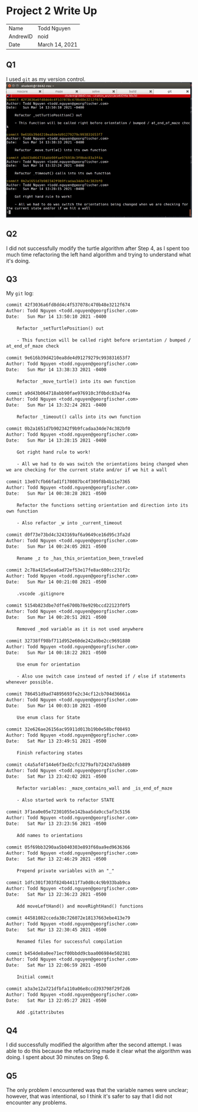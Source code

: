 # Project 2 Write Up

|          |                |
| -------- | -------------- |
| Name     | Todd Nguyen    |
| AndrewID | noid           |
| Date     | March 14, 2021 |

## Q1

I used `git` as my version control. ![version control](images/version-control.jpg)

## Q2

I did not successfully modify the turtle algorithm after Step 4, as I spent too much time refactoring the left hand algorithm and trying to understand what it's doing.

## Q3

My `git` log:

```git
commit 42f3036a6fd8dd4c4f537078c470b48e3212f674
Author: Todd Nguyen <todd.nguyen@georgfischer.com>
Date:   Sun Mar 14 13:50:10 2021 -0400

    Refactor _setTurtlePosition() out

    - This function will be called right before orientation / bumped / at_end_of_maze check

commit 9e616b39d4210ea8de4d91279279c993831653f7
Author: Todd Nguyen <todd.nguyen@georgfischer.com>
Date:   Sun Mar 14 13:38:33 2021 -0400

    Refactor _move_turtle() into its own function

commit a9d43b064718abb90fae976910c3f0bdc83a3f4a
Author: Todd Nguyen <todd.nguyen@georgfischer.com>
Date:   Sun Mar 14 13:32:24 2021 -0400

    Refactor _timeout() calls into its own function

commit 0b2a1651d7b902342f9b9fcadaa34de74c382bf0
Author: Todd Nguyen <todd.nguyen@georgfischer.com>
Date:   Sun Mar 14 13:28:15 2021 -0400

    Got right hand rule to work!

    - All we had to do was switch the orientations being changed when we are checking for the current state and/or if we hit a wall

commit 13e07cfb66fad1f178087bc4f309f8b4b11e7365
Author: Todd Nguyen <todd.nguyen@georgfischer.com>
Date:   Sun Mar 14 00:38:28 2021 -0500

    Refactor the functions setting orientation and direction into its own function

    - Also refactor _w into _current_timeout

commit d0f73e73bd4c3243169af6a9649ce16d95c3fa2d
Author: Todd Nguyen <todd.nguyen@georgfischer.com>
Date:   Sun Mar 14 00:24:05 2021 -0500

    Rename _z to _has_this_orientation_been_traveled

commit 2c78a415e5ea6ad72ef53e17fe8ac600cc231f2c
Author: Todd Nguyen <todd.nguyen@georgfischer.com>
Date:   Sun Mar 14 00:21:08 2021 -0500

    .vscode .gitignore

commit 5154b823dbe7dffe6700b78e929bccd22123f0f5
Author: Todd Nguyen <todd.nguyen@georgfischer.com>
Date:   Sun Mar 14 00:20:51 2021 -0500

    Removed _mod variable as it is not used anywhere

commit 32738ff98bf711d952e60de242a9be2cc9691880
Author: Todd Nguyen <todd.nguyen@georgfischer.com>
Date:   Sun Mar 14 00:18:22 2021 -0500

    Use enum for orientation

    - Also use switch case instead of nested if / else if statements whenever possible.

commit 786451d9ad74895693fe2c34cf12cb704d36661a
Author: Todd Nguyen <todd.nguyen@georgfischer.com>
Date:   Sun Mar 14 00:03:10 2021 -0500

    Use enum class for State

commit 32e626ae26156ac95911d013b19b0e58bcf08493
Author: Todd Nguyen <todd.nguyen@georgfischer.com>
Date:   Sat Mar 13 23:49:51 2021 -0500

    Finish refactoring states

commit c4a5af4f144e6f3ed2cfc3279afb724247a5b889
Author: Todd Nguyen <todd.nguyen@georgfischer.com>
Date:   Sat Mar 13 23:42:02 2021 -0500

    Refactor variables: _maze_contains_wall and _is_end_of_maze

    - Also started work to refactor STATE

commit 3f1ea0e05e72301055e142baa5da9cc5af3c5156
Author: Todd Nguyen <todd.nguyen@georgfischer.com>
Date:   Sat Mar 13 23:23:56 2021 -0500

    Add names to orientations

commit 05f69bb3290aa5b040303e893f60aa9ed9636366
Author: Todd Nguyen <todd.nguyen@georgfischer.com>
Date:   Sat Mar 13 22:46:29 2021 -0500

    Prepend private variables with an "_"

commit 1dfc301f303f824b4411f7a0d8c4c9b933bab9ca
Author: Todd Nguyen <todd.nguyen@georgfischer.com>
Date:   Sat Mar 13 22:36:23 2021 -0500

    Add moveLeftHand() and moveRightHand() functions

commit 44581082cceda38c726072e18137663ebe413e79
Author: Todd Nguyen <todd.nguyen@georgfischer.com>
Date:   Sat Mar 13 22:30:45 2021 -0500

    Renamed files for successful compilation

commit b454de8a0ee71ecf00bbdd9cbaa006984e502381
Author: Todd Nguyen <todd.nguyen@georgfischer.com>
Date:   Sat Mar 13 22:06:59 2021 -0500

    Initial commit

commit a3a3e12a721dfbfa110a06e8ccd393798f29f2d6
Author: Todd Nguyen <todd.nguyen@georgfischer.com>
Date:   Sat Mar 13 22:05:27 2021 -0500

    Add .gitattributes
```

## Q4

I did successfully modified the algorithm after the second attempt. I was able to do this because the refactoring made it clear what the algorithm was doing. I spent about 30 minutes on Step 6.

## Q5

The only problem I encountered was that the variable names were unclear; however, that was intentional, so I think it's safer to say that I did not encounter any problems.
